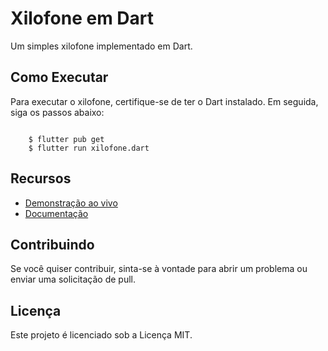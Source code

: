 

<h1>Xilofone em Dart</h1>
<p>Um simples xilofone implementado em Dart.</p>

<h2>Como Executar</h2>
<p>Para executar o xilofone, certifique-se de ter o Dart instalado. Em seguida, siga os passos abaixo:</p>

<code>
    $ flutter pub get
    $ flutter run xilofone.dart
</code>

<h2>Recursos</h2>
<ul>
    <li><a href="#">Demonstração ao vivo</a></li>
    <li><a href="#">Documentação</a></li>
</ul>

<h2>Contribuindo</h2>
<p>Se você quiser contribuir, sinta-se à vontade para abrir um problema ou enviar uma solicitação de pull.</p>

<h2>Licença</h2>
<p>Este projeto é licenciado sob a Licença MIT.</p>



</html>


      


